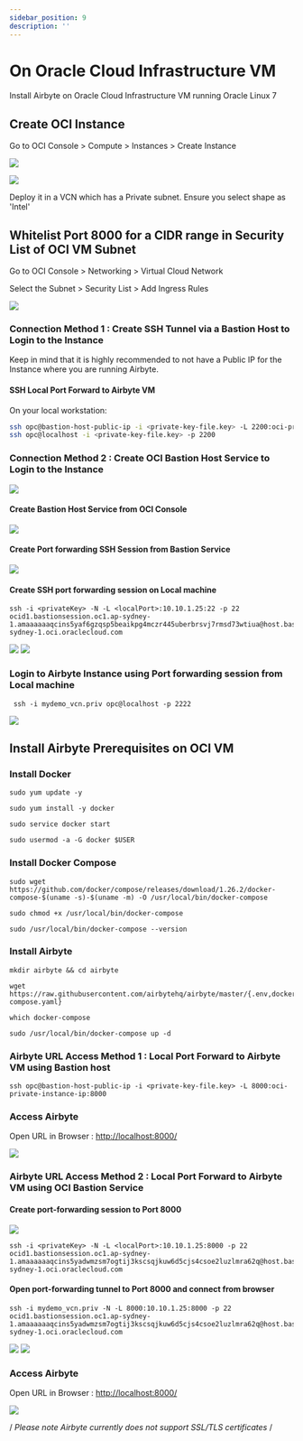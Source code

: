 ```yaml
---
sidebar_position: 9
description: ''
---
```


# On Oracle Cloud Infrastructure VM

Install Airbyte on Oracle Cloud Infrastructure VM running Oracle Linux 7

## Create OCI Instance

Go to OCI Console &gt; Compute &gt; Instances &gt; Create Instance

![](../.gitbook/assets/OCIScreen1.png)

![](../.gitbook/assets/OCIScreen2.png)

Deploy it in a VCN which has a Private subnet. Ensure you select shape as 'Intel' 

## Whitelist Port 8000 for a CIDR range in Security List of OCI VM Subnet

Go to OCI Console &gt; Networking &gt; Virtual Cloud Network

Select the Subnet &gt; Security List &gt; Add Ingress Rules

![](../.gitbook/assets/OCIScreen3.png)

### Connection Method 1 : Create SSH Tunnel via a Bastion Host to Login to the Instance 

Keep in mind that it is highly recommended to not have a Public IP for the Instance where you are running Airbyte.

#### SSH Local Port Forward to Airbyte VM

On your local workstation:

```bash
ssh opc@bastion-host-public-ip -i <private-key-file.key> -L 2200:oci-private-instance-ip:22
ssh opc@localhost -i <private-key-file.key> -p 2200
```

### Connection Method 2 : Create OCI Bastion Host Service to Login to the Instance 

![](../.gitbook/assets/OCIScreen13.png)

#### Create Bastion Host Service from OCI Console
![](../.gitbook/assets/OCIScreen5.png)

#### Create Port forwarding SSH Session from Bastion Service
![](../.gitbook/assets/OCIScreen6.png)

#### Create SSH port forwarding session on Local machine 

```text
ssh -i <privateKey> -N -L <localPort>:10.10.1.25:22 -p 22 ocid1.bastionsession.oc1.ap-sydney-1.amaaaaaaqcins5yaf6gzqsp5beaikpg4mczr445uberbrsvj7rmsd73wtiua@host.bastion.ap-sydney-1.oci.oraclecloud.com
```
![](../.gitbook/assets/OCIScreen7.png)
![](../.gitbook/assets/OCIScreen8.png)



### Login to Airbyte Instance using Port forwarding session from Local machine 

```text
 ssh -i mydemo_vcn.priv opc@localhost -p 2222
```

![](../.gitbook/assets/OCIScreen9.png)


## Install Airbyte Prerequisites on OCI VM

### Install Docker

```text
sudo yum update -y

sudo yum install -y docker

sudo service docker start

sudo usermod -a -G docker $USER
```


### Install Docker Compose

```text
sudo wget https://github.com/docker/compose/releases/download/1.26.2/docker-compose-$(uname -s)-$(uname -m) -O /usr/local/bin/docker-compose

sudo chmod +x /usr/local/bin/docker-compose

sudo /usr/local/bin/docker-compose --version
```


### Install Airbyte

```text
mkdir airbyte && cd airbyte

wget https://raw.githubusercontent.com/airbytehq/airbyte/master/{.env,docker-compose.yaml}

which docker-compose

sudo /usr/local/bin/docker-compose up -d
```

### Airbyte URL Access Method 1 : Local Port Forward to Airbyte VM using Bastion host

```text
ssh opc@bastion-host-public-ip -i <private-key-file.key> -L 8000:oci-private-instance-ip:8000
```

### Access Airbyte

Open URL in Browser : [http://localhost:8000/](http://localhost:8000/)

![](../.gitbook/assets/OCIScreen4.png)

### Airbyte URL Access Method 2 : Local Port Forward to Airbyte VM using OCI Bastion Service

#### Create port-forwarding session to Port 8000
![](../.gitbook/assets/OCIScreen10.png)

```text
ssh -i <privateKey> -N -L <localPort>:10.10.1.25:8000 -p 22 ocid1.bastionsession.oc1.ap-sydney-1.amaaaaaaqcins5yadwmzsm7ogtij3kscsqjkuw6d5cjs4csoe2luzlmra62q@host.bastion.ap-sydney-1.oci.oraclecloud.com
```

#### Open port-forwarding tunnel to Port 8000 and connect from browser

```text
ssh -i mydemo_vcn.priv -N -L 8000:10.10.1.25:8000 -p 22 ocid1.bastionsession.oc1.ap-sydney-1.amaaaaaaqcins5yadwmzsm7ogtij3kscsqjkuw6d5cjs4csoe2luzlmra62q@host.bastion.ap-sydney-1.oci.oraclecloud.com
```

![](../.gitbook/assets/OCIScreen11.png)
![](../.gitbook/assets/OCIScreen12.png)

### Access Airbyte

Open URL in Browser : [http://localhost:8000/](http://localhost:8000/)

![](../.gitbook/assets/OCIScreen4.png)

/ _Please note Airbyte currently does not support SSL/TLS certificates_ /


